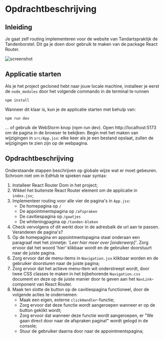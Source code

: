 # Opdrachtbeschrijving

## Inleiding

Je gaat zelf routing implementeren voor de website van Tandartspraktijk de Tandenborstel. Dit ga je doen door gebruik te maken van de package React Router.

![screenshot](src/assets/screenshot.png)

## Applicatie starten

Als je het project gecloned hebt naar jouw locale machine, installeer je eerst de `node_modules` door het volgende
commando in de terminal te runnen

`npm install`

Wanneer dit klaar is, kun je de applicatie starten met behulp van:

`npm run dev`

... of gebruik de WebStorm knop (npm run dev). Open http://localhost:5173 om de pagina in de browser te bekijken. Begin met
het maken van wijzigingen in `src/App.jsx`: elke keer als je een bestand opslaat, zullen de wijzigingen te zien zijn op
de webpagina.

## Opdrachtbeschrijving
Onderstaande stappen beschrijven op globale wijze wat er moet gebeuren. Schroom niet om in EdHub te spieken naar syntax:

1. Installeer React Router Dom in het project;
2. Wikkel het buitenste React Router element om de applicatie in `index.jsx`;
3. Implementeer routing voor alle vier de pagina's in `App.jsx`:
    - De homepagina op `/`
    - De appointmentspagina op `/afspraken`
    - De cavitiespagina op `/gaatjes`
    - De whiteningpagina op `/tanden-bleken`
4. Check vervolgens of dit werkt door in de adresbalk de url aan te passen. Veranderen de pagina's?
5. Op de homepagina en appointmentspagina staat onderaan een paragraaf met het zinnetje: _'Leer hier meer over [onderwerp]'_. Zorg ervoor dat het woord 'hier' klikbaar wordt en de gebruiker doorstuurt naar de juiste pagina.
6. Zorg ervoor dat de menu-items in `Navigation.jsx` klikbaar worden en de gebruiker doorsturen naar de juiste pagina;
7. Zorg ervoor dat het actieve menu-item wit onderstreept wordt, door twee CSS classes te maken in het bijbehorende `Navigation.css` document en deze op de juiste manier door te geven aan het `NavLink`-component van React Router.
8. Maak ten slotte de button op de cavitiespagina functioneel, door de volgende acties te ondernemen:
   - Maak een eigen, externe `clickHandler`-functie;
   - Zorg ervoor dat deze functie wordt aangeroepen wanneer er op de button geklikt wordt;
   - Zorg ervoor dat wanneer deze functie wordt aangeroepen, er "We gaan direct door naar de afspraken pagina!" wordt gelogd in de console;
   - Stuur de gebruiker daarna door naar de appointmentspagina;